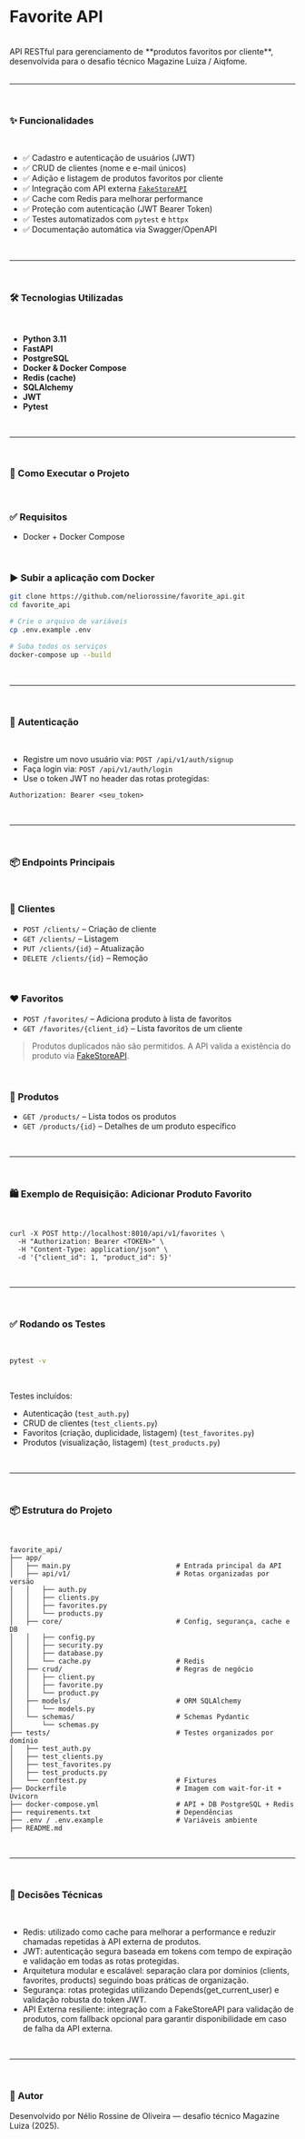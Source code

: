 # Favorite API
<br>
API RESTful para gerenciamento de **produtos favoritos por cliente**, desenvolvida para o desafio técnico Magazine Luiza / Aiqfome.
<br>
<br>

---
<br>

### ✨ Funcionalidades

<br>

- ✅ Cadastro e autenticação de usuários (JWT)
- ✅ CRUD de clientes (nome e e-mail únicos)
- ✅ Adição e listagem de produtos favoritos por cliente
- ✅ Integração com API externa [`FakeStoreAPI`](https://fakestoreapi.com)
- ✅ Cache com Redis para melhorar performance
- ✅ Proteção com autenticação (JWT Bearer Token)
- ✅ Testes automatizados com `pytest` e `httpx`
- ✅ Documentação automática via Swagger/OpenAPI

<br>

---

<br>

### 🛠️ Tecnologias Utilizadas

<br>

- **Python 3.11**
- **FastAPI**
- **PostgreSQL**
- **Docker & Docker Compose**
- **Redis (cache)**
- **SQLAlchemy**
- **JWT**
- **Pytest**

<br>

---
<br>

### 🚀 Como Executar o Projeto

<br>

### ✅ Requisitos

- Docker + Docker Compose

<br>

### ▶️ Subir a aplicação com Docker

```bash
git clone https://github.com/neliorossine/favorite_api.git
cd favorite_api

# Crie o arquivo de variáveis
cp .env.example .env

# Suba todos os serviços
docker-compose up --build
```

<br>

---


<br>


### 🔐 Autenticação

<br>

- Registre um novo usuário via: `POST /api/v1/auth/signup`
- Faça login via: `POST /api/v1/auth/login`
- Use o token JWT no header das rotas protegidas:

```
Authorization: Bearer <seu_token>
```


<br>

---


<br>

### 📦 Endpoints Principais

<br>

### 📁 Clientes

- `POST /clients/` – Criação de cliente
- `GET /clients/` – Listagem
- `PUT /clients/{id}` – Atualização
- `DELETE /clients/{id}` – Remoção

<br>

### ❤️ Favoritos

- `POST /favorites/` – Adiciona produto à lista de favoritos
- `GET /favorites/{client_id}` – Lista favoritos de um cliente

> Produtos duplicados não são permitidos. A API valida a existência do produto via [FakeStoreAPI](https://fakestoreapi.com).

<br>

### 🛒 Produtos

- `GET /products/` – Lista todos os produtos
- `GET /products/{id}` – Detalhes de um produto específico

<br>

---

<br>

### 🛍️ Exemplo de Requisição: Adicionar Produto Favorito

<br>

```
curl -X POST http://localhost:8010/api/v1/favorites \
  -H "Authorization: Bearer <TOKEN>" \
  -H "Content-Type: application/json" \
  -d '{"client_id": 1, "product_id": 5}'
```

<br>

---

<br>


### ✅ Rodando os Testes

<br>

```bash
pytest -v
```

<br>


Testes incluídos:

- Autenticação (`test_auth.py`)
- CRUD de clientes (`test_clients.py`)
- Favoritos (criação, duplicidade, listagem) (`test_favorites.py`)
- Produtos (visualização, listagem) (`test_products.py`)

<br>

---

<br>

### 📦 Estrutura do Projeto

<br>


```
favorite_api/
├── app/
│   ├── main.py                          # Entrada principal da API
│   ├── api/v1/                          # Rotas organizadas por versão
│   │   ├── auth.py
│   │   ├── clients.py
│   │   ├── favorites.py
│   │   └── products.py
│   ├── core/                            # Config, segurança, cache e DB
│   │   ├── config.py
│   │   ├── security.py
│   │   ├── database.py
│   │   └── cache.py                     # Redis
│   ├── crud/                            # Regras de negócio
│   │   ├── client.py
│   │   ├── favorite.py
│   │   └── product.py
│   ├── models/                          # ORM SQLAlchemy
│   │   └── models.py
│   └── schemas/                         # Schemas Pydantic
│       └── schemas.py
├── tests/                               # Testes organizados por domínio
│   ├── test_auth.py
│   ├── test_clients.py
│   ├── test_favorites.py
│   ├── test_products.py
│   └── conftest.py                      # Fixtures
├── Dockerfile                           # Imagem com wait-for-it + Uvicorn
├── docker-compose.yml                   # API + DB PostgreSQL + Redis
├── requirements.txt                     # Dependências
├── .env / .env.example                  # Variáveis ambiente
├── README.md                            
```

<br>

---

<br>


### 📌 Decisões Técnicas

<br>

- Redis: utilizado como cache para melhorar a performance e reduzir chamadas repetidas à API externa de produtos.
- JWT: autenticação segura baseada em tokens com tempo de expiração e validação em todas as rotas protegidas.
- Arquitetura modular e escalável: separação clara por domínios (clients, favorites, products) seguindo boas práticas de organização.
- Segurança: rotas protegidas utilizando Depends(get_current_user) e validação robusta do token JWT.
- API Externa resiliente: integração com a FakeStoreAPI para validação de produtos, com fallback opcional para garantir disponibilidade em caso de falha da API externa.

<br>

---

<br>

### 🤝 Autor

Desenvolvido por Nélio Rossine de Oliveira — desafio técnico Magazine Luiza (2025).

